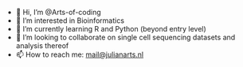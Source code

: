 - 👋 Hi, I’m @Arts-of-coding
- 👀 I’m interested in Bioinformatics
- 🌱 I’m currently learning R and Python (beyond entry level)
- 💞️ I’m looking to collaborate on single cell sequencing datasets and analysis thereof
- 📫 How to reach me: mail@julianarts.nl

<!---
Arts-of-coding/Arts-of-coding is a ✨ special ✨ repository because its `README.md` (this file) appears on your GitHub profile.
You can click the Preview link to take a look at your changes.
--->
